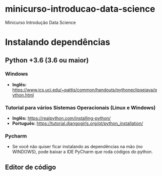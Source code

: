 # minicurso-introducao-data-science
Minicurso Introdução Data Science

# Instalando dependências
## Python +3.6 (3.6 ou maior)
### Windows
* **Inglês:** https://www.ics.uci.edu/~pattis/common/handouts/pythoneclipsejava/python.html

### Tutorial para vários Sistemas Operacionais (Linux e Windows)
* **Inglês:** https://realpython.com/installing-python/
* **Português:** https://tutorial.djangogirls.org/pt/python_installation/

### Pycharm
* Se você não quiser ficar instalando as dependências na mão (no WINDOWS), pode baixar a IDE PyCharm que roda códigos do python.

## Editor de código
 
